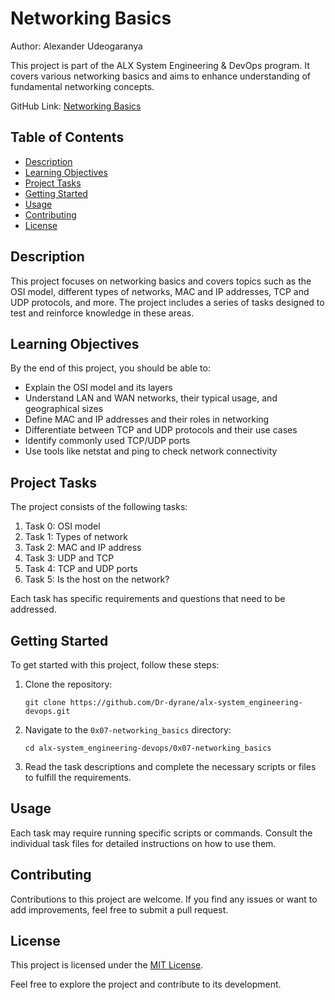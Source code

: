 # Networking Basics

Author: Alexander Udeogaranya

This project is part of the ALX System Engineering & DevOps program. It covers various networking basics and aims to enhance understanding of fundamental networking concepts.

GitHub Link: [Networking Basics](https://github.com/Dr-dyrane/alx-system_engineering-devops/tree/main/0x07-networking_basics)

## Table of Contents

- [Description](#description)
- [Learning Objectives](#learning-objectives)
- [Project Tasks](#project-tasks)
- [Getting Started](#getting-started)
- [Usage](#usage)
- [Contributing](#contributing)
- [License](#license)

## Description

This project focuses on networking basics and covers topics such as the OSI model, different types of networks, MAC and IP addresses, TCP and UDP protocols, and more. The project includes a series of tasks designed to test and reinforce knowledge in these areas.

## Learning Objectives

By the end of this project, you should be able to:

- Explain the OSI model and its layers
- Understand LAN and WAN networks, their typical usage, and geographical sizes
- Define MAC and IP addresses and their roles in networking
- Differentiate between TCP and UDP protocols and their use cases
- Identify commonly used TCP/UDP ports
- Use tools like netstat and ping to check network connectivity

## Project Tasks

The project consists of the following tasks:

1. Task 0: OSI model
2. Task 1: Types of network
3. Task 2: MAC and IP address
4. Task 3: UDP and TCP
5. Task 4: TCP and UDP ports
6. Task 5: Is the host on the network?

Each task has specific requirements and questions that need to be addressed.

## Getting Started

To get started with this project, follow these steps:

1. Clone the repository:
   ```
   git clone https://github.com/Dr-dyrane/alx-system_engineering-devops.git
   ```
2. Navigate to the `0x07-networking_basics` directory:
   ```
   cd alx-system_engineering-devops/0x07-networking_basics
   ```
3. Read the task descriptions and complete the necessary scripts or files to fulfill the requirements.

## Usage

Each task may require running specific scripts or commands. Consult the individual task files for detailed instructions on how to use them.

## Contributing

Contributions to this project are welcome. If you find any issues or want to add improvements, feel free to submit a pull request.

## License

This project is licensed under the [MIT License](LICENSE).

Feel free to explore the project and contribute to its development.
